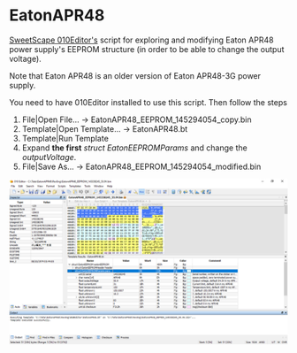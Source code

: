 # EatonAPR48
[SweetScape 010Editor's](https://www.sweetscape.com/010editor/repository/templates/file_info.php?file=EatonAPR48.bt&type=0&sort=) script for exploring and modifying Eaton APR48 power supply's EEPROM structure (in order to be able to change the output voltage). 

Note that Eaton APR48 is an older version of Eaton APR48-3G power supply.

You need to have 010Editor installed to use this script. Then follow the steps 
1. File|Open File... -> EatonAPR48_EEPROM_145294054_copy.bin
2. Template|Open Template... -> EatonAPR48.bt
3. Template|Run Template
4. Expand **the first** _struct EatonEEPROMParams_ and change the _outputVoltage_.
5. File|Save As... -> EatonAPR48_EEPROM_145294054_modified.bin

![010Editor Workspace](./SweetScape_010Editor.PNG "010Editor Workspace")
